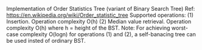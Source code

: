 Implementation of Order Statistics Tree (variant of Binary Search Tree)
Ref: https://en.wikipedia.org/wiki/Order_statistic_tree
Supported operations:
 	(1) Insertion. Operation complexity O(h)
	(2) Median value retrieval. Operation complexity O(h)
	where h = height of the BST.
Note: For achieving worst-case complexity O(logn) for operations (1) and (2), a self-banacing tree can be used insted of ordinary BST.
